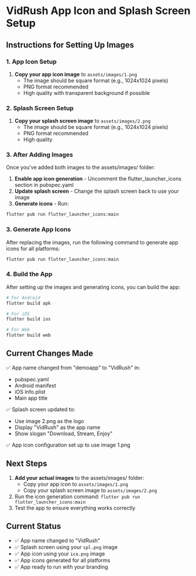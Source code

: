 # VidRush App Icon and Splash Screen Setup

## Instructions for Setting Up Images

### 1. App Icon Setup
1. **Copy your app icon image** to `assets/images/1.png`
   - The image should be square format (e.g., 1024x1024 pixels)
   - PNG format recommended
   - High quality with transparent background if possible

### 2. Splash Screen Setup
1. **Copy your splash screen image** to `assets/images/2.png`
   - The image should be square format (e.g., 1024x1024 pixels)
   - PNG format recommended
   - High quality

### 3. After Adding Images
Once you've added both images to the assets/images/ folder:

1. **Enable app icon generation** - Uncomment the flutter_launcher_icons section in pubspec.yaml
2. **Update splash screen** - Change the splash screen back to use your image
3. **Generate icons** - Run:
```bash
flutter pub run flutter_launcher_icons:main
```

### 3. Generate App Icons
After replacing the images, run the following command to generate app icons for all platforms:

```bash
flutter pub run flutter_launcher_icons:main
```

### 4. Build the App
After setting up the images and generating icons, you can build the app:

```bash
# For Android
flutter build apk

# For iOS
flutter build ios

# For Web
flutter build web
```

## Current Changes Made

✅ App name changed from "demoapp" to "VidRush" in:
- pubspec.yaml
- Android manifest
- iOS Info.plist
- Main app title

✅ Splash screen updated to:
- Use image 2.png as the logo
- Display "VidRush" as the app name
- Show slogan "Download, Stream, Enjoy"

✅ App icon configuration set up to use image 1.png

## Next Steps
1. **Add your actual images** to the assets/images/ folder:
   - Copy your app icon to `assets/images/1.png`
   - Copy your splash screen image to `assets/images/2.png`
2. Run the icon generation command: `flutter pub run flutter_launcher_icons:main`
3. Test the app to ensure everything works correctly

## Current Status
- ✅ App name changed to "VidRush"
- ✅ Splash screen using your `spl.png` image
- ✅ App icon using your `ico.png` image
- ✅ App icons generated for all platforms
- ✅ App ready to run with your branding 